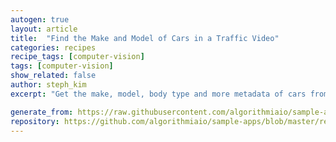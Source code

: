 ```yaml
---
autogen: true
layout: article
title:  "Find the Make and Model of Cars in a Traffic Video"
categories: recipes
recipe_tags: [computer-vision]
tags: [computer-vision]
show_related: false
author: steph_kim
excerpt: "Get the make, model, body type and more metadata of cars from a traffic video in just a few lines of code."

generate_from: https://raw.githubusercontent.com/algorithmiaio/sample-apps/master/recipes/car-classification/README.md
repository: https://github.com/algorithmiaio/sample-apps/blob/master/recipes/car-classification/car_classifier.py
---
```

